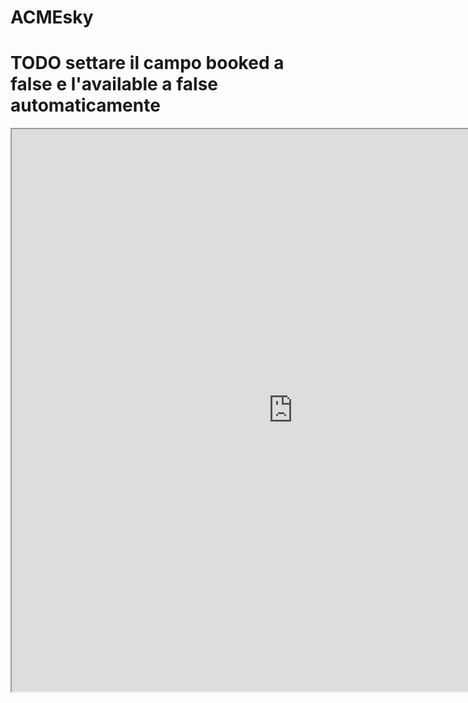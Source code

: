# ACMEsky

# TODO settare il campo booked a false e l'available a false automaticamente

<iframe title="API"
    width="900"
    height="900"
    src="
    https://vallasc.github.io/ACMEsky/src/SwaggerUI/index.html?src=https://vallasc.github.io/ACMEsky/src/ACMEskyService/swagger/open-api.json
    ">
</iframe>
